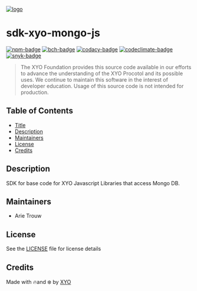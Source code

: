 [![logo][]](https://xyo.network)

# sdk-xyo-mongo-js

[![npm-badge][]][npm-link]
[![bch-badge][]][bch-link]
[![codacy-badge][]][codacy-link]
[![codeclimate-badge][]][codeclimate-link]
[![snyk-badge][]][snyk-link]

> The XYO Foundation provides this source code available in our efforts to advance the understanding of the XYO Procotol and its possible uses. We continue to maintain this software in the interest of developer education. Usage of this source code is not intended for production.

## Table of Contents

-   [Title](#sdk-xyo-mongo-js)
-   [Description](#description)
-   [Maintainers](#maintainers)
-   [License](#license)
-   [Credits](#credits)

## Description

SDK for base code for XYO Javascript Libraries that access Mongo DB.

## Maintainers

-   Arie Trouw

## License

See the [LICENSE](LICENSE) file for license details

## Credits

Made with 🔥and ❄️ by [XYO](https://xyo.network)

[logo]: https://cdn.xy.company/img/brand/XYO_full_colored.png

[npm-badge]: https://img.shields.io/npm/v/@xyo-network/sdk-xyo-mongo-js.svg
[npm-link]: https://www.npmjs.com/package/@xyo-network/sdk-xyo-mongo-js

[bch-badge]: https://bettercodehub.com/edge/badge/XYOracleNetwork/sdk-xyo-mongo-js?branch=master
[bch-link]: https://bettercodehub.com/results/XYOracleNetwork/sdk-xyo-mongo-js

[codacy-badge]: https://app.codacy.com/project/badge/Grade/b7b7a10adf134568b4b8680c0a626492
[codacy-link]: https://www.codacy.com/gh/XYOracleNetwork/sdk-xyo-mongo-js/dashboard?utm_source=github.com&utm_medium=referral&utm_content=XYOracleNetwork/sdk-xyo-mongo-js&utm_campaign=Badge_Grade

[codeclimate-badge]: https://api.codeclimate.com/v1/badges/6ab7cd49d9312daad6a7/maintainability
[codeclimate-link]: https://codeclimate.com/github/XYOracleNetwork/sdk-xyo-mongo-js/maintainability

[snyk-badge]: https://snyk.io/test/github/XYOracleNetwork/sdk-xyo-mongo-js/badge.svg?targetFile=package.json
[snyk-link]: https://snyk.io/test/github/XYOracleNetwork/sdk-xyo-mongo-js?targetFile=package.json
